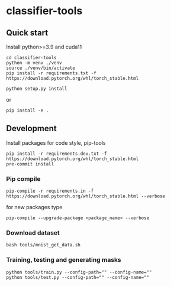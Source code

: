 # classifier-tools

## Quick start
Install python>=3.9 and cuda11
```
cd classifier-tools
python -m venv ./venv
source ./venv/bin/activate
pip install -r requirements.txt -f https://download.pytorch.org/whl/torch_stable.html
```
```
python setup.py install
```
or
```
pip install -e .
```

## Development
Install packages for code style, pip-tools
```
pip install -r requirements.dev.txt -f https://download.pytorch.org/whl/torch_stable.html
pre-commit install
```

### Pip compile
```
pip-compile -r requirements.in -f https://download.pytorch.org/whl/torch_stable.html --verbose
```
for new packages type
```
pip-compile --upgrade-package <package_name> --verbose
```
### Download dataset
```
bash tools/mnist_get_data.sh
```
### Training, testing and generating masks
```
python tools/train.py --config-path="" --config-name=""
python tools/test.py --config-path="" --config-name=""
```
